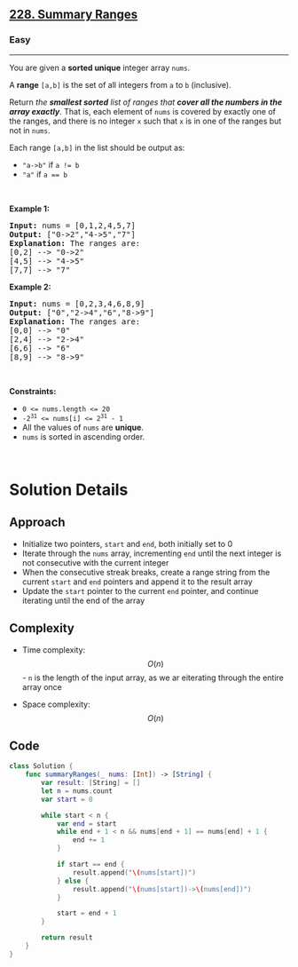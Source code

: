<h2><a href="https://leetcode.com/problems/summary-ranges/">228. Summary Ranges</a></h2><h3>Easy</h3><hr><div><p>You are given a <strong>sorted unique</strong> integer array <code>nums</code>.</p>

<p>A <strong>range</strong> <code>[a,b]</code> is the set of all integers from <code>a</code> to <code>b</code> (inclusive).</p>

<p>Return <em>the <strong>smallest sorted</strong> list of ranges that <strong>cover all the numbers in the array exactly</strong></em>. That is, each element of <code>nums</code> is covered by exactly one of the ranges, and there is no integer <code>x</code> such that <code>x</code> is in one of the ranges but not in <code>nums</code>.</p>

<p>Each range <code>[a,b]</code> in the list should be output as:</p>

<ul>
	<li><code>"a-&gt;b"</code> if <code>a != b</code></li>
	<li><code>"a"</code> if <code>a == b</code></li>
</ul>

<p>&nbsp;</p>
<p><strong class="example">Example 1:</strong></p>

<pre><strong>Input:</strong> nums = [0,1,2,4,5,7]
<strong>Output:</strong> ["0-&gt;2","4-&gt;5","7"]
<strong>Explanation:</strong> The ranges are:
[0,2] --&gt; "0-&gt;2"
[4,5] --&gt; "4-&gt;5"
[7,7] --&gt; "7"
</pre>

<p><strong class="example">Example 2:</strong></p>

<pre><strong>Input:</strong> nums = [0,2,3,4,6,8,9]
<strong>Output:</strong> ["0","2-&gt;4","6","8-&gt;9"]
<strong>Explanation:</strong> The ranges are:
[0,0] --&gt; "0"
[2,4] --&gt; "2-&gt;4"
[6,6] --&gt; "6"
[8,9] --&gt; "8-&gt;9"
</pre>

<p>&nbsp;</p>
<p><strong>Constraints:</strong></p>

<ul>
	<li><code>0 &lt;= nums.length &lt;= 20</code></li>
	<li><code>-2<sup>31</sup> &lt;= nums[i] &lt;= 2<sup>31</sup> - 1</code></li>
	<li>All the values of <code>nums</code> are <strong>unique</strong>.</li>
	<li><code>nums</code> is sorted in ascending order.</li>
</ul>
</div>
</br>

# Solution Details

## Approach
- Initialize two pointers, `start` and `end`, both initially set to 0
- Iterate through the `nums` array, incrementing `end` until the next integer is not consecutive with the current integer
- When the consecutive streak breaks, create a range string from the current `start` and `end` pointers and append it to the result array
- Update the `start` pointer to the current `end` pointer, and continue iterating until the end of the array

## Complexity
- Time complexity:
$$O(n)$$ - `n` is the length of the input array, as we ar eiterating through the entire array once

- Space complexity:
$$O(n)$$

## Code
```swift
class Solution {
    func summaryRanges(_ nums: [Int]) -> [String] {
        var result: [String] = []
        let n = nums.count
        var start = 0

        while start < n {
            var end = start
            while end + 1 < n && nums[end + 1] == nums[end] + 1 {
                end += 1
            }

            if start == end {
                result.append("\(nums[start])")
            } else {
                result.append("\(nums[start])->\(nums[end])")
            }

            start = end + 1
        }

        return result
    }
}
```
